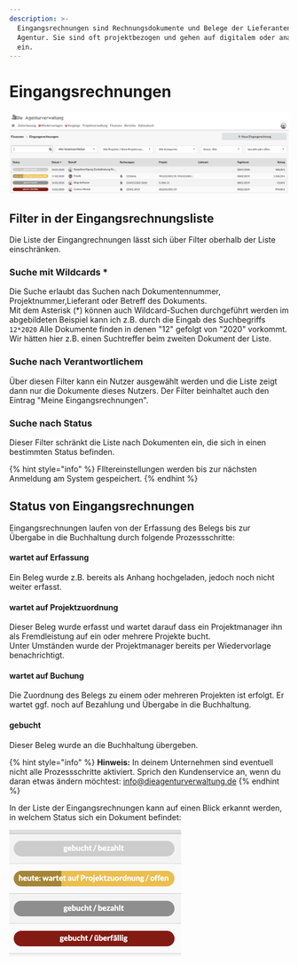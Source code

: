 ```yaml
---
description: >-
  Eingangsrechnungen sind Rechnungsdokumente und Belege der Lieferanten der
  Agentur. Sie sind oft projektbezogen und gehen auf digitalem oder analogem Weg
  ein.
---
```


# Eingangsrechnungen

![](../../.gitbook/assets/bildschirmfoto-2020-03-08-um-16.56.42.png)

## Filter in der Eingangsrechnungsliste

Die Liste der Eingangrechnungen lässt sich über Filter oberhalb der Liste einschränken.

### Suche mit Wildcards \*

Die Suche erlaubt das Suchen nach Dokumentennummer, Projektnummer,Lieferant oder Betreff des Dokuments.  
Mit dem Asterisk \(\*\) können auch Wildcard-Suchen durchgeführt werden im abgebildeten Beispiel kann ich z.B. durch die Eingab des Suchbegriffs `12*2020`  Alle Dokumente finden in denen "12" gefolgt von "2020" vorkommt. Wir hätten hier z.B. einen Suchtreffer beim zweiten Dokument der Liste.

### Suche nach Verantwortlichem

Über diesen Filter kann ein Nutzer ausgewählt werden und die Liste zeigt dann nur die Dokumente dieses Nutzers. Der Filter beinhaltet auch den Eintrag "Meine Eingangsrechnungen".

### **Suche nach Status**

Dieser Filter schränkt die Liste nach Dokumenten ein, die sich in einen bestimmten Status befinden.

{% hint style="info" %}
FIltereinstellungen werden bis zur nächsten Anmeldung am System gespeichert.
{% endhint %}

## Status von Eingangsrechnungen

Eingangsrechnungen laufen von der Erfassung des Belegs bis zur Übergabe in die Buchhaltung durch folgende Prozessschritte:

#### wartet auf Erfassung

Ein Beleg wurde z.B. bereits als Anhang hochgeladen, jedoch noch nicht weiter erfasst.

#### wartet auf Projektzuordnung

Dieser Beleg wurde erfasst und wartet darauf dass ein Projektmanager ihn als Fremdleistung auf ein oder mehrere Projekte bucht.  
Unter Umständen wurde der Projektmanager bereits per Wiedervorlage benachrichtigt.

#### wartet auf Buchung

Die Zuordnung des Belegs zu einem oder mehreren Projekten ist erfolgt. Er wartet ggf. noch auf Bezahlung und Übergabe in die Buchhaltung.

#### gebucht

Dieser Beleg wurde an die Buchhaltung übergeben.

{% hint style="info" %}
**Hinweis:** In deinem Unternehmen sind eventuell nicht alle Prozessschritte aktiviert. Sprich den Kundenservice an, wenn du daran etwas ändern möchtest: info@dieagenturverwaltung.de
{% endhint %}

In der Liste der Eingangsrechnungen kann auf einen Blick erkannt werden, in welchem Status sich ein Dokument befindet:



![](../../.gitbook/assets/bildschirmfoto-2020-03-08-um-16.56.58.png)

